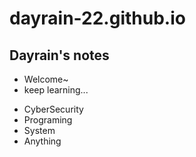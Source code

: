 # dayrain-22.github.io

## Dayrain's notes

* Welcome~  
* keep learning...  

- CyberSecurity  
- Programing  
- System  
- Anything  
